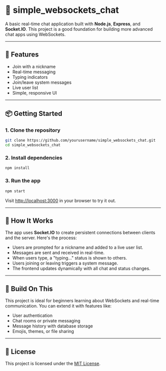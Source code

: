 # 💬 simple_websockets_chat

A basic real-time chat application built with **Node.js**, **Express**, and **Socket.IO**. This project is a good foundation for building more advanced chat apps using WebSockets.

---

## 🚀 Features

- Join with a nickname
- Real-time messaging
- Typing indicators
- Join/leave system messages
- Live user list
- Simple, responsive UI

---

## 📦 Getting Started

### 1. Clone the repository

```bash
git clone https://github.com/yourusername/simple_websockets_chat.git
cd simple_websockets_chat
```

### 2. Install dependencies

```bash
npm install
```

### 3. Run the app

```bash
npm start
```

Visit [http://localhost:3000](http://localhost:3000) in your browser to try it out.

---

## 🧠 How It Works

The app uses **Socket.IO** to create persistent connections between clients and the server. Here's the process:

- Users are prompted for a nickname and added to a live user list.
- Messages are sent and received in real-time.
- When users type, a "typing..." status is shown to others.
- Users joining or leaving triggers a system message.
- The frontend updates dynamically with all chat and status changes.

---

## 🧱 Build On This

This project is ideal for beginners learning about WebSockets and real-time communication. You can extend it with features like:

- User authentication
- Chat rooms or private messaging
- Message history with database storage
- Emojis, themes, or file sharing

---

## 📄 License

This project is licensed under the [MIT License](LICENSE.txt).